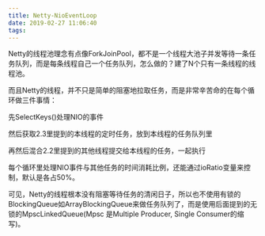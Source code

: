 ```yaml
---
title: Netty-NioEventLoop
date: 2019-02-27 11:06:40
tags:
---
```



Netty的线程池理念有点像ForkJoinPool，都不是一个线程大池子并发等待一条任务队列，而是每条线程自己一个任务队列，怎么做的？建了N个只有一条线程的线程池。

而且Netty的线程，并不只是简单的阻塞地拉取任务，而是非常辛苦命的在每个循环做三件事情：

先SelectKeys()处理NIO的事件

然后获取2.3里提到的本线程的定时任务，放到本线程的任务队列里

再然后混合2.2里提到的其他线程提交给本线程的任务，一起执行

每个循环里处理NIO事件与其他任务的时间消耗比例，还能通过ioRatio变量来控制，默认是各占50%。

可见，Netty的线程根本没有阻塞等待任务的清闲日子，所以也不使用有锁的BlockingQueue如ArrayBlockingQueue来做任务队列了，而是使用后面提到的无锁的MpscLinkedQueue(Mpsc 是Multiple Producer, Single Consumer的缩写)。